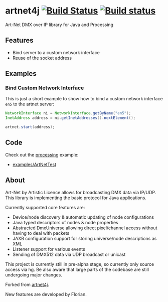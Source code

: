 # artnet4j [![Build Status](https://travis-ci.org/cansik/artnet4j.svg?branch=master)](https://travis-ci.org/cansik/artnet4j) [![Build status](https://ci.appveyor.com/api/projects/status/811y7bud6srbdbny?svg=true)](https://ci.appveyor.com/project/cansik/artnet4j)

Art-Net DMX over IP library for Java and Processing

## Features

* Bind server to a custom network interface
* Reuse of the socket address

## Examples
### Bind Custom Network Interface
This is just a short example to show how to bind a custom network interface `en5` to the artnet server:

```java
NetworkInterface ni = NetworkInterface.getByName("en5");
InetAddress address = ni.getInetAddresses().nextElement();

artnet.start(address);
```

## Code
Check out the [processing](https://processing.org/) example:

* [examples/ArtNetTest](examples/ArtNetTest)

## About
Art-Net by Artistic Licence allows for broadcasting DMX data via IP/UDP. This library is implementing the basic protocol for Java applications.

Currently supported core features are:

* Device/node discovery & automatic updating of node configurations
* Java typed descriptors of nodes & node properties
* Abstracted DmxUniverse allowing direct pixel/channel access without having to deal with packets
* JAXB configuration support for storing universe/node descriptions as XML
* Listener support for various events
* Sending of DMX512 data via UDP broadcast or unicast

This project is currently still in pre-alpha stage, so currently only source access via hg. Be also aware that large parts of the codebase are still undergoing major changes.

Forked from [artnet4j](https://code.google.com/archive/p/artnet4j/).

New features are developed by Florian.
